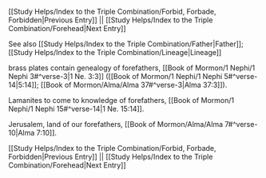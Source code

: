 [[Study Helps/Index to the Triple Combination/Forbid, Forbade, Forbidden|Previous Entry]]  ||  [[Study Helps/Index to the Triple Combination/Forehead|Next Entry]]

 See also [[Study Helps/Index to the Triple Combination/Father|Father]]; [[Study Helps/Index to the Triple Combination/Lineage|Lineage]]

 brass plates contain genealogy of forefathers, [[Book of Mormon/1 Nephi/1 Nephi 3#^verse-3|1 Ne. 3:3]] ([[Book of Mormon/1 Nephi/1 Nephi 5#^verse-14|5:14]]; [[Book of Mormon/Alma/Alma 37#^verse-3|Alma 37:3]]).

 Lamanites to come to knowledge of forefathers, [[Book of Mormon/1 Nephi/1 Nephi 15#^verse-14|1 Ne. 15:14]].

 Jerusalem, land of our forefathers, [[Book of Mormon/Alma/Alma 7#^verse-10|Alma 7:10]].

[[Study Helps/Index to the Triple Combination/Forbid, Forbade, Forbidden|Previous Entry]]  ||  [[Study Helps/Index to the Triple Combination/Forehead|Next Entry]]
